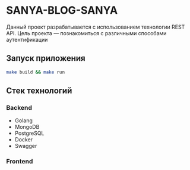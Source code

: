 # SANYA-BLOG-SANYA
Данный проект разрабатывается с использованием технологии REST API. Цель проекта — познакомиться с различными способами аутентификации

## Запуск приложения
```sh
make build && make run
```


## Стек технологий
### Backend
- Golang
- MongoDB
- PostgreSQL
- Docker
- Swagger
### Frontend
